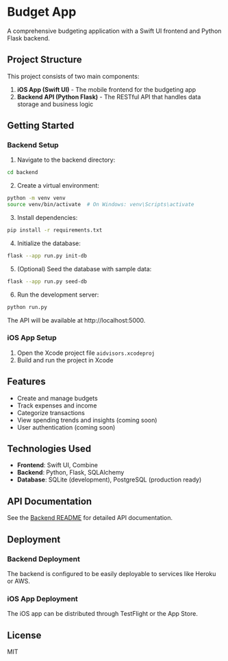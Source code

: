 # Budget App

A comprehensive budgeting application with a Swift UI frontend and Python Flask backend.

## Project Structure

This project consists of two main components:

1. **iOS App (Swift UI)** - The mobile frontend for the budgeting app
2. **Backend API (Python Flask)** - The RESTful API that handles data storage and business logic

## Getting Started

### Backend Setup

1. Navigate to the backend directory:
```bash
cd backend
```

2. Create a virtual environment:
```bash
python -m venv venv
source venv/bin/activate  # On Windows: venv\Scripts\activate
```

3. Install dependencies:
```bash
pip install -r requirements.txt
```

4. Initialize the database:
```bash
flask --app run.py init-db
```

5. (Optional) Seed the database with sample data:
```bash
flask --app run.py seed-db
```

6. Run the development server:
```bash
python run.py
```

The API will be available at http://localhost:5000.

### iOS App Setup

1. Open the Xcode project file `aidvisors.xcodeproj`
2. Build and run the project in Xcode

## Features

- Create and manage budgets
- Track expenses and income
- Categorize transactions
- View spending trends and insights (coming soon)
- User authentication (coming soon)

## Technologies Used

- **Frontend**: Swift UI, Combine
- **Backend**: Python, Flask, SQLAlchemy
- **Database**: SQLite (development), PostgreSQL (production ready)

## API Documentation

See the [Backend README](backend/README.md) for detailed API documentation.

## Deployment

### Backend Deployment

The backend is configured to be easily deployable to services like Heroku or AWS.

### iOS App Deployment

The iOS app can be distributed through TestFlight or the App Store.

## License

MIT 